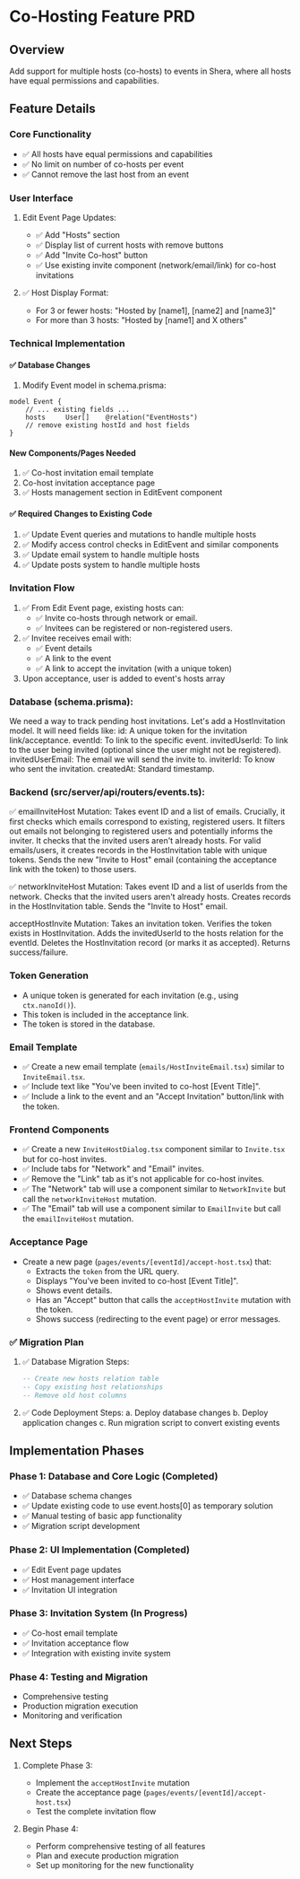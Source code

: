 # Co-Hosting Feature PRD

## Overview

Add support for multiple hosts (co-hosts) to events in Shera, where all hosts have equal permissions and capabilities.

## Feature Details

### Core Functionality

- ✅ All hosts have equal permissions and capabilities
- ✅ No limit on number of co-hosts per event
- ✅ Cannot remove the last host from an event

### User Interface

1. Edit Event Page Updates:

   - ✅ Add "Hosts" section
   - ✅ Display list of current hosts with remove buttons
   - ✅ Add "Invite Co-host" button
   - ✅ Use existing invite component (network/email/link) for co-host invitations

2. ✅ Host Display Format:
   - For 3 or fewer hosts: "Hosted by [name1], [name2] and [name3]"
   - For more than 3 hosts: "Hosted by [name1] and X others"

### Technical Implementation

#### ✅ Database Changes

1. Modify Event model in schema.prisma:

```prisma
model Event {
    // ... existing fields ...
    hosts     User[]    @relation("EventHosts")
    // remove existing hostId and host fields
}
```

#### New Components/Pages Needed

1. ✅ Co-host invitation email template
2. Co-host invitation acceptance page
3. ✅ Hosts management section in EditEvent component

#### ✅ Required Changes to Existing Code

1. ✅ Update Event queries and mutations to handle multiple hosts
2. ✅ Modify access control checks in EditEvent and similar components
3. ✅ Update email system to handle multiple hosts
4. ✅ Update posts system to handle multiple hosts

### Invitation Flow

1. ✅ From Edit Event page, existing hosts can:
   - ✅ Invite co-hosts through network or email.
   - ✅ Invitees can be registered or non-registered users.
2. ✅ Invitee receives email with:
   - ✅ Event details
   - ✅ A link to the event
   - ✅ A link to accept the invitation (with a unique token)
3. Upon acceptance, user is added to event's hosts array

### Database (schema.prisma):

We need a way to track pending host invitations. Let's add a HostInvitation model. It will need fields like:
id: A unique token for the invitation link/acceptance.
eventId: To link to the specific event.
invitedUserId: To link to the user being invited (optional since the user might not be registered).
invitedUserEmail: The email we will send the invite to.
inviterId: To know who sent the invitation.
createdAt: Standard timestamp.

### Backend (src/server/api/routers/events.ts):

✅ emailInviteHost Mutation:
Takes event ID and a list of emails.
Crucially, it first checks which emails correspond to existing, registered users.
It filters out emails not belonging to registered users and potentially informs the inviter.
It checks that the invited users aren't already hosts.
For valid emails/users, it creates records in the HostInvitation table with unique tokens.
Sends the new "Invite to Host" email (containing the acceptance link with the token) to those users.

✅ networkInviteHost Mutation:
Takes event ID and a list of userIds from the network.
Checks that the invited users aren't already hosts.
Creates records in the HostInvitation table.
Sends the "Invite to Host" email.

acceptHostInvite Mutation:
Takes an invitation token.
Verifies the token exists in HostInvitation.
Adds the invitedUserId to the hosts relation for the eventId.
Deletes the HostInvitation record (or marks it as accepted).
Returns success/failure.

### Token Generation

- A unique token is generated for each invitation (e.g., using `ctx.nanoId()`).
- This token is included in the acceptance link.
- The token is stored in the database.

### Email Template

- ✅ Create a new email template (`emails/HostInviteEmail.tsx`) similar to `InviteEmail.tsx`.
- ✅ Include text like "You've been invited to co-host [Event Title]".
- ✅ Include a link to the event and an "Accept Invitation" button/link with the token.

### Frontend Components

- ✅ Create a new `InviteHostDialog.tsx` component similar to `Invite.tsx` but for co-host invites.
- ✅ Include tabs for "Network" and "Email" invites.
- ✅ Remove the "Link" tab as it's not applicable for co-host invites.
- ✅ The "Network" tab will use a component similar to `NetworkInvite` but call the `networkInviteHost` mutation.
- ✅ The "Email" tab will use a component similar to `EmailInvite` but call the `emailInviteHost` mutation.

### Acceptance Page

- Create a new page (`pages/events/[eventId]/accept-host.tsx`) that:
  - Extracts the `token` from the URL query.
  - Displays "You've been invited to co-host [Event Title]".
  - Shows event details.
  - Has an "Accept" button that calls the `acceptHostInvite` mutation with the token.
  - Shows success (redirecting to the event page) or error messages.

### ✅ Migration Plan

1. ✅ Database Migration Steps:
   ```sql
   -- Create new hosts relation table
   -- Copy existing host relationships
   -- Remove old host columns
   ```
2. ✅ Code Deployment Steps:
   a. Deploy database changes
   b. Deploy application changes
   c. Run migration script to convert existing events

## Implementation Phases

### Phase 1: Database and Core Logic (Completed)

- ✅ Database schema changes
- ✅ Update existing code to use event.hosts[0] as temporary solution
- ✅ Manual testing of basic app functionality
- ✅ Migration script development

### Phase 2: UI Implementation (Completed)

- ✅ Edit Event page updates
- ✅ Host management interface
- ✅ Invitation UI integration

### Phase 3: Invitation System (In Progress)

- ✅ Co-host email template
- ✅ Invitation acceptance flow
- ✅ Integration with existing invite system

### Phase 4: Testing and Migration

- Comprehensive testing
- Production migration execution
- Monitoring and verification

## Next Steps

1. Complete Phase 3:

   - Implement the `acceptHostInvite` mutation
   - Create the acceptance page (`pages/events/[eventId]/accept-host.tsx`)
   - Test the complete invitation flow

2. Begin Phase 4:
   - Perform comprehensive testing of all features
   - Plan and execute production migration
   - Set up monitoring for the new functionality
